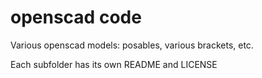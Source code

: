 # openscad code

Various openscad models: posables, various brackets, etc.

Each subfolder has its own README and LICENSE